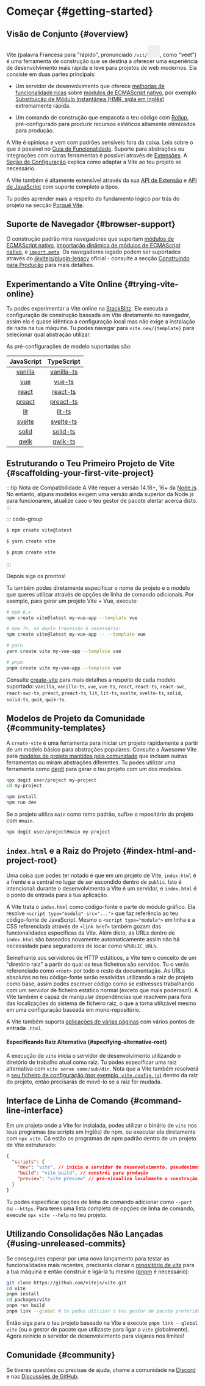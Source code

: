 # Começar {#getting-started}

<audio id="vite-audio">
  <source src="/vite.mp3" type="audio/mpeg">
</audio>

## Visão de Conjunto {#overview}

Vite (palavra Francesa para "rápido", pronunciado `/vit/`<button style="border:none;padding:3px;border-radius:4px;vertical-align:bottom" id="play-vite-audio" onclick="document.getElementById('vite-audio').play();"><svg style="height:2em;width:2em"><use href="/voice.svg#voice" /></svg></button>, como "veet") é uma ferramenta de construção que se destina a oferecer uma experiência de desenvolvimento mais rápida e leve para projetos de web modernos. Ela consiste em duas partes principais:

- Um servidor de desenvolvimento que oferece [melhorias de funcionalidade ricas](./features) sobre [módulos de ECMAScript nativo](https://developer.mozilla.org/en-US/docs/Web/JavaScript/Guide/Modules), por exemplo [Substituição de Módulo Instantânea (HMR, sigla em Inglês)](./features#hot-module-replacement) extremamente rápida.

- Um comando de construção que empacota o teu código com [Rollup](https://rollupjs.org), pré-configurado para produzir recursos estáticos altamente otimizados para produção.

A Vite é opiniosa e vem com padrões sensíveis fora da caixa. Leia sobre o que é possível no [Guia de Funcionalidade](./features). Suporte para abstrações ou integrações com outras ferramentas é possível através de [Extensões](./using-plugins). A [Seção de Configuração](../config/) explica como adaptar a Vite ao teu projeto se necessário.

A Vite também é altamente extensível através da sua [API de Extensão](./api-plugin) e [API de JavaScript](./api-javascript) com suporte completo a tipos.

Tu podes aprender mais a respeito do fundamento lógico por trás do projeto na secção [Porquê Vite](./why).

## Suporte de Navegador {#browser-support}

O construção padrão mira navegadores que suportam [módulos de ECMAScript nativo](https://caniuse.com/es6-module), [importação dinâmica de módulos de ECMAScript nativo](https://caniuse.com/es6-module-dynamic-import), e [`import.meta`](https://caniuse.com/mdn-javascript_operators_import_meta). Os navegadores legado podem ser suportados através do [@vitejs/plugin-legacy](https://github.com/vitejs/vite/tree/main/packages/plugin-legacy) oficial - consulte a secção [Construindo para Produção](./build) para mais detalhes.

## Experimentando a Vite Online {#trying-vite-online}

Tu podes experimentar a Vite online na [StackBlitz](https://vite.new/). Ele executa a configuração de construção baseada em Vite diretamente no navegador, assim ela é quase idêntica a configuração local mas não exige a instalação de nada na tua máquina. Tu podes navegar para `vite.new/{template}` para selecionar qual abstração utilizar.

As pré-configurações de modelo suportadas são:

|             JavaScript              |                TypeScript                 |
| :---------------------------------: | :---------------------------------------: |
| [vanilla](https://vite.new/vanilla) | [vanilla-ts](https://vite.new/vanilla-ts) |
|     [vue](https://vite.new/vue)     |     [vue-ts](https://vite.new/vue-ts)     |
|   [react](https://vite.new/react)   |   [react-ts](https://vite.new/react-ts)   |
|  [preact](https://vite.new/preact)  |  [preact-ts](https://vite.new/preact-ts)  |
|     [lit](https://vite.new/lit)     |     [lit-ts](https://vite.new/lit-ts)     |
|  [svelte](https://vite.new/svelte)  |  [svelte-ts](https://vite.new/svelte-ts)  |
|  [solid](https://vite.new/solid)    |  [solid-ts](https://vite.new/solid-ts)    |
|  [qwik](https://vite.new/qwik)      |  [qwik-ts](https://vite.new/qwik-ts)      |

## Estruturando o Teu Primeiro Projeto de Vite {#scaffolding-your-first-vite-project}

:::tip Nota de Compatibilidade
A Vite requer a versão 14.18+, 16+ da [Node.js](https://nodejs.org/en/). No entanto, alguns modelos exigem uma versão ainda superior da Node.js para funcionarem, atualize caso o teu gestor de pacote alertar acerca disto.
:::

::: code-group

```bash [NPM]
$ npm create vite@latest
```

```bash [Yarn]
$ yarn create vite
```

```bash [PNPM]
$ pnpm create vite
```

:::

Depois siga os prontos!

Tu também podes diretamente especificar o nome de projeto e o modelo que queres utilizar através de opções de linha de comando adicionais. Por exemplo, para gerar um projeto Vite + Vue, execute:

```bash
# npm 6.x
npm create vite@latest my-vue-app --template vue

# npm 7+, os duplo travessão é necessário:
npm create vite@latest my-vue-app -- --template vue

# yarn
yarn create vite my-vue-app --template vue

# pnpm
pnpm create vite my-vue-app --template vue
```

Consulte [create-vite](https://github.com/vitejs/vite/tree/main/packages/create-vite) para mais detalhes a respeito de cada modelo suportado: `vanilla`, `vanilla-ts`, `vue`, `vue-ts`, `react`, `react-ts`, `react-swc`, `react-swc-ts`, `preact`, `preact-ts`, `lit`, `lit-ts`, `svelte`, `svelte-ts`, `solid`, `solid-ts`, `qwik`, `qwik-ts`.

## Modelos de Projeto da Comunidade {#community-templates}

A `create-vite` é uma ferramenta para iniciar um projeto rapidamente a partir de um modelo básico para abstrações populares. Consulte a Awesome Vite para [modelos de projeto mantidos pela comunidade](https://github.com/vitejs/awesome-vite#templates) que incluam outras ferramentas ou miram abstrações diferentes. Tu podes utilizar uma ferramenta como [degit](https://github.com/Rich-Harris/degit) para gerar o teu projeto com um dos modelos.

```bash
npx degit user/project my-project
cd my-project

npm install
npm run dev
```

Se o projeto utiliza `main` como ramo padrão, sufixe o repositório do projeto com `#main`.

```bash
npx degit user/project#main my-project
```

## `index.html` e a Raiz do Projeto {#index-html-and-project-root}

Uma coisa que podes ter notado é que em um projeto de Vite, `index.html` é a frente e a central no lugar de ser escondido dentro de `public`. Isto é intencional: durante o desenvolvimento a Vite é um servidor, e `index.html` é o ponto de entrada para a tua aplicação.

A Vite trata o `index.html` como código-fonte e parte do módulo gráfico. Ela resolve `<script type="module" src="...">` que faz referência ao teu código-fonte de JavaScript. Mesmo o `<script type="module">` em linha e a CSS referenciada através de `<link href>` também gozam das funcionalidades especificas da Vite. Além disto, as URLs dentro de `index.html` são baseados novamente automaticamente assim não há necessidade para seguradores de locar como `%PUBLIC_URL%`.

Semelhante aos servidores de HTTP estáticos, a Vite tem o conceito de um "diretório raiz" a partir do qual os teus ficheiros são servidos. Tu o verás referenciado como `<root>` por todo o resto da documentação. As URLs absolutas no teu código-fonte serão resolvidas utilizando a raiz de projeto como base, assim podes escrever código como se estivesses trabalhando com um servidor de ficheiro estático normal (exceto que mais poderoso!). A Vite também é capaz de manipular dependências que resolvem para fora das localizações do sistema de ficheiro raiz, o que a torna utilizável mesmo em uma configuração baseada em mono-repositório.

A Vite também suporta [aplicações de várias páginas](./build#aplicação-de-várias-páginas) com vários pontos de entrada `.html`.

#### Especificando Raiz Alternativa {#specifying-alternative-root}

A execução de `vite` inicia o servidor de desenvolvimento utilizando o diretório de trabalho atual como raiz. Tu podes especificar uma raiz alternativa com `vite serve some/sub/dir`. Nota que a Vite também resolverá o [seu ficheiro de configuração (por exemplo, `vite.config.js`)](/config/#configuring-vite) dentro da raiz do projeto, então precisarás de movê-lo se a raiz for mudada.

## Interface de Linha de Comando {#command-line-interface}

Em um projeto onde a Vite for instalada, podes utilizar o binário de `vite` nos teus programas (ou scripts em Inglês) de npm, ou executar ela diretamente com `npx vite`. Cá estão os programas de npm padrão dentro de um projeto de Vite estruturado:

<!-- prettier-ignore -->
```json
{
  "scripts": {
    "dev": "vite", // inicia o servidor de desenvolvimento, pseudónimos: `vite dev`, `vite serve`
    "build": "vite build", // constrói para produção
    "preview": "vite preview" // pré-visualiza localmente a construção de produção
  }
}
```

Tu podes especificar opções de linha de comando adicionar como `--port` ou `--https`. Para teres uma lista completa de opções de linha de comando, execute `npx vite --help` no teu projeto.

## Utilizando Consolidações Não Lançadas {#using-unreleased-commits}

Se conseguires esperar por uma novo lançamento para testar as funcionalidades mais recentes, precisarás clonar o [repositório de vite](https://github.com/vitejs/vite) para a tua máquina e então construir e ligá-la tu mesmo ([pnpm](https://pnpm.io/) é necessário):

```bash
git clone https://github.com/vitejs/vite.git
cd vite
pnpm install
cd packages/vite
pnpm run build
pnpm link --global # tu podes utilizar o teu gestor de pacote preferido para esta etapa
```

Então siga para o teu projeto baseado na Vite e execute `pnpm link --global vite` (ou o gestor de pacote que utilizaste para ligar a `vite` globalmente). Agora reinicie o servidor de desenvolvimento para viajares nos limites!

## Comunidade {#community}

Se tiveres questões ou precisas de ajuda, chame a comunidade na [Discord](https://chat.vitejs.dev) e nas [Discussões de GitHub](https://github.com/vitejs/vite/discussions).
